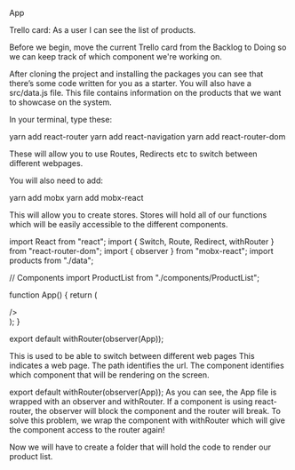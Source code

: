 App

Trello card: As a user I can see the list of products.

Before we begin, move the current Trello card from the Backlog  to Doing so we can keep track of which component we're working on.

After cloning the project and installing the packages you can see that there’s some code written for you as a starter.
You will also have a src/data.js file. This file contains information on the products that we want to showcase on the system.

In your terminal, type these:

yarn add react-router
yarn add react-navigation
yarn add react-router-dom

These will allow you to use Routes, Redirects etc to switch between different webpages.

You will also need to add:

yarn add mobx
yarn add mobx-react

This will allow you to create stores. Stores will hold all of our functions which will be easily accessible to the different components.

import React from "react";
import { Switch, Route, Redirect, withRouter } from "react-router-dom";
import { observer } from "mobx-react";
import products from "./data";

// Components
import ProductList from "./components/ProductList";

function App() {
  return (
      <div id="app" className="container-fluid">
        <div className="row">
          <Switch>
            <Redirect exact from="/" to="/productlist" />
            <Route path="/productlist" component={ProductList} />
            />
          </Switch>
        </div>
      </div>
  );
}

export default withRouter(observer(App));


</Switch>
This is used to be able to switch between different web pages

<Route path="/productlist" component={ProductList} />
This indicates a web page. The path identifies the url. The component identifies which component that will be rendering on the screen.

export default withRouter(observer(App));
As you can see, the App file is wrapped with an observer and withRouter. 
If a component is using react-router, the observer will block the component and the router will break. 
To solve this problem, we wrap the component with withRouter which will give the component access to the router again!


Now we will have to create a folder that will hold the code to render our product list.
 
